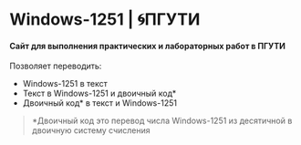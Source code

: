 # Windows-1251 | 🌀ПГУТИ
#### Сайт для выполнения практических и лабораторных работ в ПГУТИ

Позволяет переводить:

- Windows-1251 в текст
- Текст в Windows-1251 и двоичный код*
- Двоичный код* в текст и Windows-1251

> *Двоичный код это перевод числа Windows-1251 из десятичной в двоичную систему счисления
